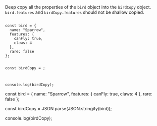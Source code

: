 Deep copy all the properties of the `bird` object
into the `birdCopy` object.
`bird.features` and `birdCopy.features`
should not be shallow copied.

<codeblock type="exercise" language="javascript" testMode="fixedInput">
<code>
const bird = {
  name: "Sparrow",
  features: {
    canFly: true,
    claws: 4
  },
  rare: false
};

const birdCopy = ;

console.log(birdCopy);
</code>

<solution>
const bird = {
  name: "Sparrow",
  features: {
    canFly: true,
    claws: 4
  },
  rare: false
};

const birdCopy = JSON.parse(JSON.stringify(bird));

console.log(birdCopy);
</solution>
</codeblock>
